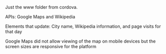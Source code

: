 Just the www folder from cordova. 

APIs: Google Maps and Wikipedia

Elements that update: City name, Wikipedia information, and page visits for that day

Google Maps did not allow viewing of the map on mobile devices but the screen sizes are responsive for the platform
